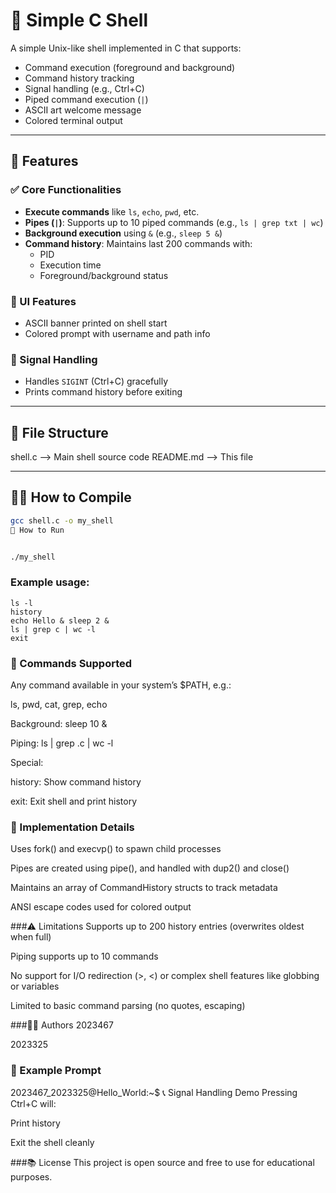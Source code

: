 # 🐚 Simple C Shell

A simple Unix-like shell implemented in C that supports:
- Command execution (foreground and background)
- Command history tracking
- Signal handling (e.g., Ctrl+C)
- Piped command execution (`|`)
- ASCII art welcome message
- Colored terminal output

---

## 🚀 Features

### ✅ Core Functionalities
- **Execute commands** like `ls`, `echo`, `pwd`, etc.
- **Pipes (`|`)**: Supports up to 10 piped commands (e.g., `ls | grep txt | wc`)
- **Background execution** using `&` (e.g., `sleep 5 &`)
- **Command history**: Maintains last 200 commands with:
  - PID
  - Execution time
  - Foreground/background status

### 🎨 UI Features
- ASCII banner printed on shell start
- Colored prompt with username and path info

### 🛑 Signal Handling
- Handles `SIGINT` (Ctrl+C) gracefully
- Prints command history before exiting

---

## 📁 File Structure

shell.c --> Main shell source code
README.md --> This file



---

## 🧑‍💻 How to Compile

```bash
gcc shell.c -o my_shell
🧪 How to Run


./my_shell
```
### Example usage:

```
ls -l
history
echo Hello & sleep 2 &
ls | grep c | wc -l
exit
```

### 📝 Commands Supported
Any command available in your system’s $PATH, e.g.:

ls, pwd, cat, grep, echo

Background: sleep 10 &

Piping: ls | grep .c | wc -l

Special:

history: Show command history

exit: Exit shell and print history

### 🧠 Implementation Details
Uses fork() and execvp() to spawn child processes

Pipes are created using pipe(), and handled with dup2() and close()

Maintains an array of CommandHistory structs to track metadata

ANSI escape codes used for colored output

###⚠️ Limitations
Supports up to 200 history entries (overwrites oldest when full)

Piping supports up to 10 commands

No support for I/O redirection (>, <) or complex shell features like globbing or variables

Limited to basic command parsing (no quotes, escaping)

###👨‍💻 Authors
2023467

2023325

### 📸 Example Prompt

2023467_2023325@Hello_World:~$
📞 Signal Handling Demo
Pressing Ctrl+C will:

Print history

Exit the shell cleanly

###📚 License
This project is open source and free to use for educational purposes.
